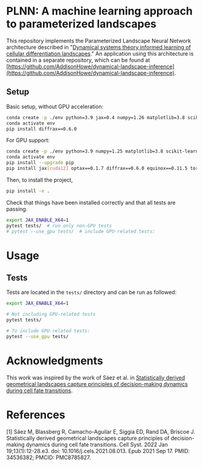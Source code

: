 # PLNN: A machine learning approach to parameterized landscapes

This repository implements the Parameterized Landscape Neural Network architecture described in "[Dynamical systems theory informed learning of cellular differentiation landscapes](https://www.biorxiv.org/content/10.1101/2024.09.21.614191v1)."
An application using this architecture is contained in a separate repository, which can be found at [https://github.com/AddisonHowe/dynamical-landscape-inference](https://github.com/AddisonHowe/dynamical-landscape-inference).


## Setup
Basic setup, without GPU acceleration:
```bash
conda create -p ./env python=3.9 jax=0.4 numpy=1.26 matplotlib=3.8 scikit-learn=1.5 pytorch=2.0 torchvision equinox=0.11 optax=0.1 pyyaml=6.0 tqdm ipykernel pytest
conda activate env
pip install diffrax==0.6.0
```

For GPU support:
```bash
conda create -p ./env python=3.9 numpy=1.25 matplotlib=3.8 scikit-learn=1.5 pytest=7.4 cuda-compat=12.4 pyyaml=6.0 tqdm ipykernel ipywidgets --yes
conda activate env
pip install --upgrade pip
pip install jax[cuda12] optax==0.1.7 diffrax==0.6.0 equinox==0.11.5 torch==2.0.1 torchvision torchaudio
```

Then, to install the project,
```bash
pip install -e .
```

Check that things have been installed correctly and that all tests are passing.
```bash
export JAX_ENABLE_X64=1
pytest tests/  # run only non-GPU tests
# pytest --use_gpu tests/  # include GPU-related tests:
```


# Usage

## Tests

Tests are located in the `tests/` directory and can be run as followed:

```bash
export JAX_ENABLE_X64=1

# Not including GPU-related tests
pytest tests/

# To include GPU-related tests:
pytest --use_gpu tests/
```


# Acknowledgments
This work was inspired by the work of Sáez et al. in [Statistically derived geometrical landscapes capture principles of decision-making dynamics during cell fate transitions](https://pubmed.ncbi.nlm.nih.gov/34536382/).


# References
[1] Sáez M, Blassberg R, Camacho-Aguilar E, Siggia ED, Rand DA, Briscoe J. Statistically derived geometrical landscapes capture principles of decision-making dynamics during cell fate transitions. Cell Syst. 2022 Jan 19;13(1):12-28.e3. doi: 10.1016/j.cels.2021.08.013. Epub 2021 Sep 17. PMID: 34536382; PMCID: PMC8785827.

